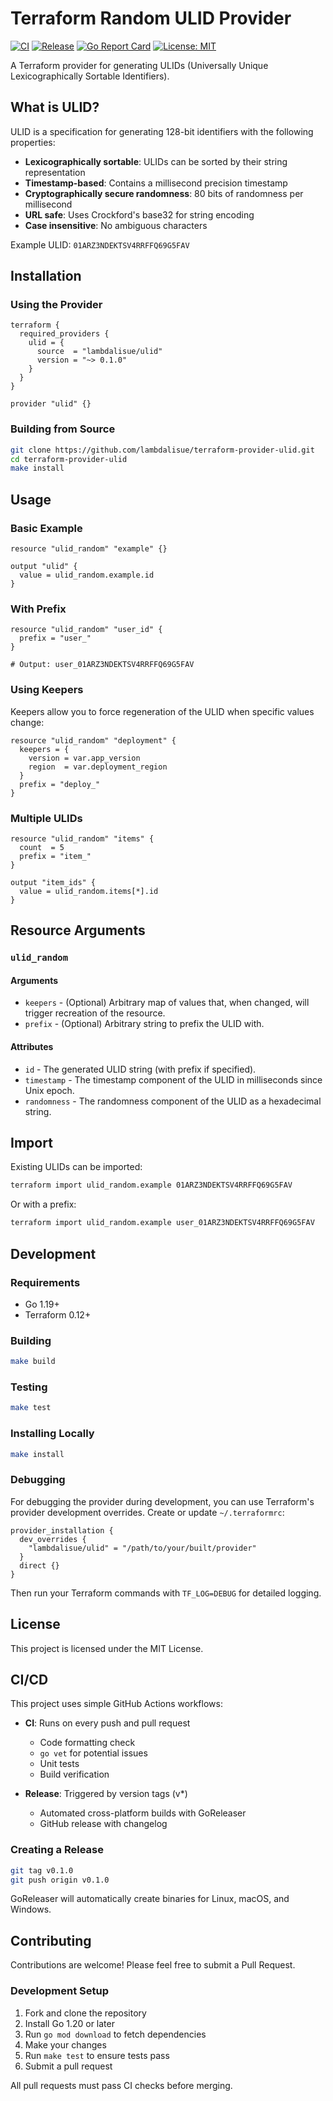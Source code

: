 # Terraform Random ULID Provider

[![CI](https://github.com/lambdalisue/terraform-provider-ulid/actions/workflows/ci.yml/badge.svg)](https://github.com/lambdalisue/terraform-provider-ulid/actions/workflows/ci.yml)
[![Release](https://github.com/lambdalisue/terraform-provider-ulid/actions/workflows/release.yml/badge.svg)](https://github.com/lambdalisue/terraform-provider-ulid/actions/workflows/release.yml)
[![Go Report Card](https://goreportcard.com/badge/github.com/lambdalisue/terraform-provider-ulid)](https://goreportcard.com/report/github.com/lambdalisue/terraform-provider-ulid)
[![License: MIT](https://img.shields.io/badge/License-MIT-yellow.svg)](https://opensource.org/licenses/MIT)

A Terraform provider for generating ULIDs (Universally Unique Lexicographically Sortable Identifiers).

## What is ULID?

ULID is a specification for generating 128-bit identifiers with the following properties:

- **Lexicographically sortable**: ULIDs can be sorted by their string representation
- **Timestamp-based**: Contains a millisecond precision timestamp
- **Cryptographically secure randomness**: 80 bits of randomness per millisecond
- **URL safe**: Uses Crockford's base32 for string encoding
- **Case insensitive**: No ambiguous characters

Example ULID: `01ARZ3NDEKTSV4RRFFQ69G5FAV`

## Installation

### Using the Provider

```hcl
terraform {
  required_providers {
    ulid = {
      source  = "lambdalisue/ulid"
      version = "~> 0.1.0"
    }
  }
}

provider "ulid" {}
```

### Building from Source

```bash
git clone https://github.com/lambdalisue/terraform-provider-ulid.git
cd terraform-provider-ulid
make install
```

## Usage

### Basic Example

```hcl
resource "ulid_random" "example" {}

output "ulid" {
  value = ulid_random.example.id
}
```

### With Prefix

```hcl
resource "ulid_random" "user_id" {
  prefix = "user_"
}

# Output: user_01ARZ3NDEKTSV4RRFFQ69G5FAV
```

### Using Keepers

Keepers allow you to force regeneration of the ULID when specific values change:

```hcl
resource "ulid_random" "deployment" {
  keepers = {
    version = var.app_version
    region  = var.deployment_region
  }
  prefix = "deploy_"
}
```

### Multiple ULIDs

```hcl
resource "ulid_random" "items" {
  count  = 5
  prefix = "item_"
}

output "item_ids" {
  value = ulid_random.items[*].id
}
```

## Resource Arguments

### `ulid_random`

#### Arguments

- `keepers` - (Optional) Arbitrary map of values that, when changed, will trigger recreation of the resource.
- `prefix` - (Optional) Arbitrary string to prefix the ULID with.

#### Attributes

- `id` - The generated ULID string (with prefix if specified).
- `timestamp` - The timestamp component of the ULID in milliseconds since Unix epoch.
- `randomness` - The randomness component of the ULID as a hexadecimal string.

## Import

Existing ULIDs can be imported:

```bash
terraform import ulid_random.example 01ARZ3NDEKTSV4RRFFQ69G5FAV
```

Or with a prefix:

```bash
terraform import ulid_random.example user_01ARZ3NDEKTSV4RRFFQ69G5FAV
```

## Development

### Requirements

- Go 1.19+
- Terraform 0.12+

### Building

```bash
make build
```

### Testing

```bash
make test
```

### Installing Locally

```bash
make install
```

### Debugging

For debugging the provider during development, you can use Terraform's provider development overrides. Create or update `~/.terraformrc`:

```hcl
provider_installation {
  dev_overrides {
    "lambdalisue/ulid" = "/path/to/your/built/provider"
  }
  direct {}
}
```

Then run your Terraform commands with `TF_LOG=DEBUG` for detailed logging.

## License

This project is licensed under the MIT License.

## CI/CD

This project uses simple GitHub Actions workflows:

- **CI**: Runs on every push and pull request
  - Code formatting check
  - `go vet` for potential issues
  - Unit tests
  - Build verification

- **Release**: Triggered by version tags (v*)
  - Automated cross-platform builds with GoReleaser
  - GitHub release with changelog

### Creating a Release

```bash
git tag v0.1.0
git push origin v0.1.0
```

GoReleaser will automatically create binaries for Linux, macOS, and Windows.

## Contributing

Contributions are welcome! Please feel free to submit a Pull Request.

### Development Setup

1. Fork and clone the repository
2. Install Go 1.20 or later
3. Run `go mod download` to fetch dependencies
4. Make your changes
5. Run `make test` to ensure tests pass
6. Submit a pull request

All pull requests must pass CI checks before merging.
